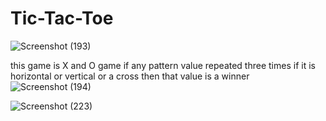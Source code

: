 # Tic-Tac-Toe
![Screenshot (193)](https://github.com/rohith0510/Tic-Tac-Toe/assets/63388606/d96e6e85-1ff6-458b-8022-23d5641de0a6)

this game is X and O game if any pattern value repeated three times if it is horizontal or vertical or a cross then that value is a winner
![Screenshot (194)](https://github.com/rohith0510/Tic-Tac-Toe/assets/63388606/5de21332-5115-4c78-8e82-fa0c010f979e)


![Screenshot (223)](https://github.com/rohith0510/Tic-Tac-Toe/assets/63388606/d7cd0b7b-d9f5-4017-b489-ce18f45080e1)
